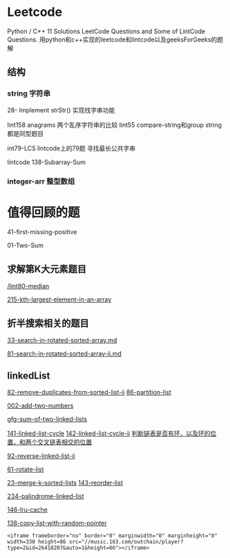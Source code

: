 # Leetcode
Python / C++ 11 Solutions LeetCode Questions  and Some of LintCode Questions.
用python和c++实现的leetcode和lintcode以及geeksForGeeks的题解
## 结构

### string 字符串
28- Implement strStr()  实现找字串功能

lint158 anagrams 两个乱序字符串的比较  lint55 compare-string和group string都是同型题目

int79-LCS  lintcode上的79题 寻找最长公共字串

lintcode 138-Subarray-Sum 
### integer-arr 整型数组


# 值得回顾的题 

41-first-missing-positive

 01-Two-Sum
 
 ## 求解第K大元素题目
 
[/lint80-median](https://github.com/DragonFive/Leetcode/blob/master/integer-arr/lint80-median.md)


[215-kth-largest-element-in-an-array](https://github.com/DragonFive/Leetcode/blob/master/integer-arr/215-kth-largest-element-in-an-array.md)


## 折半搜索相关的题目

[33-search-in-rotated-sorted-array.md](https://github.com/DragonFive/Leetcode/blob/master/search/33-search-in-rotated-sorted-array.md)

[81-search-in-rotated-sorted-array-ii.md](https://github.com/DragonFive/Leetcode/blob/master/search/81-search-in-rotated-sorted-array-ii.md)


## linkedList
[82-remove-duplicates-from-sorted-list-ii](https://github.com/DragonFive/Leetcode/blob/master/linked_list/82-remove-duplicates-from-sorted-list-ii.md)
[86-partition-list](https://github.com/DragonFive/Leetcode/blob/master/linked_list/86-partition-list.md)

[002-add-two-numbers](https://github.com/DragonFive/Leetcode/blob/master/linked_list/002-add-two-numbers.md)

[gfg-sum-of-two-linked-lists](https://github.com/DragonFive/Leetcode/blob/master/linked_list/gfg-sum-of-two-linked-lists.md)

[141-linked-list-cycle](https://github.com/DragonFive/Leetcode/blob/master/linked_list/141-linked-list-cycle.md)
[142-linked-list-cycle-ii](https://github.com/DragonFive/Leetcode/blob/master/linked_list/142-linked-list-cycle-ii.md)
[判断链表是否有环，以及环的位置，和两个交叉链表相交的位置](http://www.cnblogs.com/missair/archive/2010/08/05/1793492.html)

[92-reverse-linked-list-ii](https://github.com/DragonFive/Leetcode/blob/master/linked_list/92-reverse-linked-list-ii.md)

[61-rotate-list](https://github.com/DragonFive/Leetcode/blob/master/linked_list/61-rotate-list.md)

[23-merge-k-sorted-lists](https://github.com/DragonFive/Leetcode/blob/master/linked_list/23-merge-k-sorted-lists.md)
[143-reorder-list](https://github.com/DragonFive/Leetcode/blob/master/linked_list/143-reorder-list.md)

[234-palindrome-linked-list](https://github.com/DragonFive/Leetcode/blob/master/linked_list/234-palindrome-linked-list.md)

[146-lru-cache](https://github.com/DragonFive/Leetcode/blob/master/linked_list/146-lru-cache.md)

[138-copy-list-with-random-pointer](https://github.com/DragonFive/Leetcode/blob/master/linked_list/138-copy-list-with-random-pointer.md)

```
<iframe frameborder="no" border="0" marginwidth="0" marginheight="0" width=330 height=86 src="//music.163.com/outchain/player?type=2&id=26418207&auto=1&height=66"></iframe>
```



